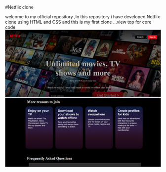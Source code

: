 #Netflix clone

welcome to my official repository ,In this repository  i have developed Netflix clone using HTML  and CSS and this is my first clone ...view top for core code
![image alt](https://github.com/Jyothiakshaya/Netflix-clone/blob/547f06a179e9bf62e8748e7543d28e0831886889/build/Screenshot%202025-06-14%20165144.png)
![image alt](https://github.com/Jyothiakshaya/Netflix-clone/blob/a592e340f2ac8ce9dd56b1ed116ea3a340f02e0e/build/Screenshot%202025-06-14%20165204.png)
